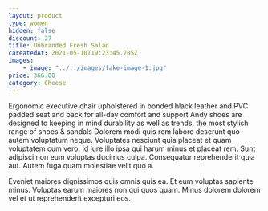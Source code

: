 ```yaml
---
layout: product
type: women
hidden: false
discount: 27
title: Unbranded Fresh Salad
careatedAt: 2021-05-10T19:23:45.705Z
images:
    - image: "../../images/fake-image-1.jpg"
price: 366.00
category: Cheese
---
```

Ergonomic executive chair upholstered in bonded black leather and PVC padded seat and back for all-day comfort and support
Andy shoes are designed to keeping in mind durability as well as trends, the most stylish range of shoes & sandals
Dolorem modi quis rem labore deserunt quo autem voluptatum neque. Voluptates nesciunt quia placeat et quam voluptatem cum vero. Id iure illo ipsa qui harum minus et placeat rem. Sunt adipisci non eum voluptas ducimus culpa. Consequatur reprehenderit quia aut. Autem fuga quam molestiae velit quo a.
 Eveniet maiores dignissimos quis omnis quis ea. Et eum voluptas sapiente minus. Voluptas earum maiores non qui quos quam. Minus dolorem dolorem vel et ut reprehenderit excepturi eos.
